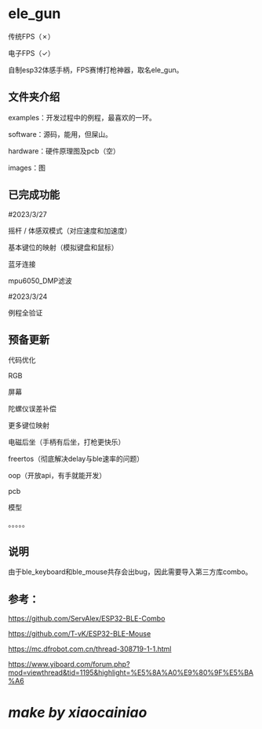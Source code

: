 # ele_gun
传统FPS（✗）

电子FPS（✓）

自制esp32体感手柄，FPS赛博打枪神器，取名ele_gun。

## 文件夹介绍
examples：开发过程中的例程，最喜欢的一环。

software：源码，能用，但屎山。

hardware：硬件原理图及pcb（空）

images：图

## 已完成功能

#2023/3/27

摇杆 / 体感双模式（对应速度和加速度）

基本键位的映射（模拟键盘和鼠标）

蓝牙连接

mpu6050_DMP滤波

#2023/3/24

例程全验证

## 预备更新

代码优化

RGB

屏幕

陀螺仪误差补偿

更多键位映射

电磁后坐（手柄有后坐，打枪更快乐）

freertos（彻底解决delay与ble速率的问题）

oop（开放api，有手就能开发）

pcb

模型

。。。。。


## 说明

由于ble_keyboard和ble_mouse共存会出bug，因此需要导入第三方库combo。

## 参考：

https://github.com/ServAlex/ESP32-BLE-Combo

https://github.com/T-vK/ESP32-BLE-Mouse

https://mc.dfrobot.com.cn/thread-308719-1-1.html

https://www.yiboard.com/forum.php?mod=viewthread&tid=1195&highlight=%E5%8A%A0%E9%80%9F%E5%BA%A6

# *make by xiaocainiao* 
